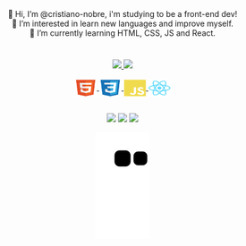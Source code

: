   <div align="center">
    👋 Hi, I’m @cristiano-nobre, i'm studying to be a front-end dev! <br>
    👀 I’m interested in learn new languages and improve myself. <br>
    🌱 I’m currently learning HTML, CSS, JS and React.<br>
  </div>

#

<div align="center">
  <a href="https://github.com/cristiano-nobre">
  <img height="180em" src="https://github-readme-stats.vercel.app/api?username=cristiano-nobre&show_icons=true&theme=dracula&include_all_commits=true&count_private=true"/>
  <img height="180em" src="https://github-readme-stats.vercel.app/api/top-langs/?username=cristiano-nobre&layout=compact&langs_count=7&theme=dracula"/>
</div>
<div align="center" style="display: inline_block"><br>
 
  <img align="center" alt="Cris-HTML" height="30" width="40" src="https://raw.githubusercontent.com/devicons/devicon/master/icons/html5/html5-original.svg">
  <img align="center" alt="Cris-CSS" height="30" width="40" src="https://raw.githubusercontent.com/devicons/devicon/master/icons/css3/css3-original.svg">
  <img align="center" alt="Cris-Js" height="30" width="40" src="https://raw.githubusercontent.com/devicons/devicon/master/icons/javascript/javascript-plain.svg">
  <img align="center" alt="Cris-React" height="30" width="40" src="https://raw.githubusercontent.com/devicons/devicon/master/icons/react/react-original.svg">
  
</div>
  
  ##
 
<div align="center"> 
  <a href="https://instagram.com/cristianomaia_" target="_blank"><img src="https://img.shields.io/badge/-Instagram-%23E4405F?style=for-the-badge&logo=instagram&logoColor=white" target="_blank"></a>
  <a href = "mailto:cristianobremaia@gmail.com"><img src="https://img.shields.io/badge/-Gmail-%23333?style=for-the-badge&logo=gmail&logoColor=white" target="_blank"></a>
  <a href="https://www.linkedin.com/in/cristiano-nobre" target="_blank"><img src="https://img.shields.io/badge/-LinkedIn-%230077B5?style=for-the-badge&logo=linkedin&logoColor=white" target="_blank"></a> 
 
  ![Snake animation](https://github.com/cristiano-nobre/cristiano-nobre/blob/output/github-contribution-grid-snake.svg)
 
</div>
